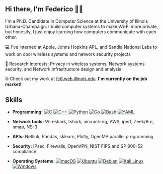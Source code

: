 ## Hi there, I'm Federico 👋🏼

I'm a Ph.D. Candidate in Computer Science at the University of Illinois Urbana-Champaign. I build computer systems to make Wi-Fi more private, but honestly, I just enjoy learning how computers communicate with each other.

💻 I've interned at Apple, Johns Hopkins APL, and Sandia National Labs to work on cool wireless systems and network security projects

🛜 Research Interests: Privacy in wireless systems, Network systems security, and Network infrastructure design and analysis

🌐 Check out my work at [fc8.web.illinois.edu](https://fc8.web.illinois.edu). **I'm currently on the job market!**


<!--
## Projects

*   **Device Fingerprinting in MAC Randomized Networks** (Spring 2024 - Present)
    *   Developing a machine learning model with XGBoost for fingerprinting random MAC addresses.
    *   Applying weighted functions and cosine similarity on MAC-layer data analysis for flow classification.
    *   Implemented a C parser to extract wireless and flow-level features of Wi-Fi traffic in public networks.
*   **Linking Devices Using Wi-Fi MAC Randomization at MobiCom '23** (Spring 2024)
    *   Designed an attack linking vendor-specific elements and sequence numbers in Wi-Fi probing in C.
    *   Demonstrated a 45%+ reduction in device counts despite MAC randomization in dense networks.
*   **Passive Device Identification with Timing Analysis** (Spring 2023)
    *   Designed and implemented a time-based pattern recognition attack on Wi-Fi network discovery in C.
    *   Presented results at a workshop, showing a 94.1% success rate in detecting unique mobile devices.
*   **Defending Wi-Fi Network Discovery from Time Correlation Tracking** (Winter 2021)
    *   Designed MAC address randomization with randomized jitter as a defense for time-based tracking.
    *   Developed packet management with the Linux Netlink API and a packet tracking algorithm in C.
-->

## Skills

*   **Programming:** 
[![C](https://img.shields.io/badge/C-00599C?logo=c&logoColor=white)](#)
[![C++](https://img.shields.io/badge/C++-%2300599C.svg?logo=c%2B%2B&logoColor=white)](#)
[![Python](https://img.shields.io/badge/Python-3776AB?logo=python&logoColor=fff)](#)
[![Go](https://img.shields.io/badge/Go-%2300ADD8.svg?&logo=go&logoColor=white)](#)
[![Bash](https://img.shields.io/badge/Bash-4EAA25?logo=gnubash&logoColor=fff)](#)
[![YAML](https://img.shields.io/badge/YAML-CB171E?logo=yaml&logoColor=fff)](#)
  
*   **Network tools:** Wireshark, tshark, aircrack-ng, AWS, iperf, Zeek/Bro, nmap, NS-3
<!--
[![Wireshark](https://img.shields.io/badge/Wireshark-%231679A7?style=flat&logo=wireshark&labelColor=%231679A7&color=%231679A7)](#)
[![AWS](https://img.shields.io/badge/AWS-%23232F3E?style=flat&logo=amazonwebservices&labelColor=%23232F3E&color=%23232F3E)](#)
[![iperf](https://img.shields.io/badge/iperf-%23241F31?style=flat&logo=gnometerminal&labelColor=%23241F31&color=%23241F31)](#)
-->

*   **APIs:** Netlink, Pandas, sklearn, Plotly, OpenMP parallel programming
*   **Security:** IPsec, Firewalls, OpenVPN, NIST FIPS and SP 800-52 compliance

*   **Operating Systems:** 
[![macOS](https://img.shields.io/badge/macOS-000000?logo=apple&logoColor=F0F0F0)](#)
[![Ubuntu](https://img.shields.io/badge/-Ubuntu-E95420?style=flat&logo=ubuntu&logoColor=white)](#)
[![Debian](https://img.shields.io/badge/-Debian-A81D33?style=flat&logo=debian&logoColor=white)](#)
[![Kali Linux](https://img.shields.io/badge/-Kali%20Linux-557C94?style=flat&logo=kali-linux&logoColor=white)](#)
[![Windows](https://custom-icon-badges.demolab.com/badge/Windows-0078D6?logo=windows11&logoColor=white)](#)

<!--
## Leadership Activities
**B[U]ILT (Black, [Underrepresented], Indigenous, and Latinos in Tech)** (Fall 2023 - Present) \
Executive Board Advisor (Summer 2024 - Present) \
Graduate Affairs Director (Fall 2023 - Spring 2024)

**Society of Hispanic Professional Engineers (SHPE), Illinois** (Fall 2018 - Present) \
Graduate Ambassador (Fall 2018 - Spring 2022)
-->
